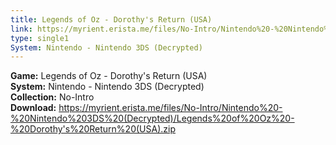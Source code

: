 ```yaml
---
title: Legends of Oz - Dorothy's Return (USA)
link: https://myrient.erista.me/files/No-Intro/Nintendo%20-%20Nintendo%203DS%20(Decrypted)/Legends%20of%20Oz%20-%20Dorothy's%20Return%20(USA).zip
type: single1
System: Nintendo - Nintendo 3DS (Decrypted)
---
```

<b>Game:</b> Legends of Oz - Dorothy's Return (USA)<br>
<b>System:</b> Nintendo - Nintendo 3DS (Decrypted)<br>
<b>Collection:</b> No-Intro<br>
<b>Download:</b> https://myrient.erista.me/files/No-Intro/Nintendo%20-%20Nintendo%203DS%20(Decrypted)/Legends%20of%20Oz%20-%20Dorothy's%20Return%20(USA).zip